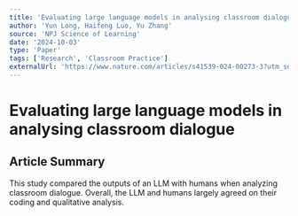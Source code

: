 ```yaml
---
title: 'Evaluating large language models in analysing classroom dialogue'
author: 'Yun Long, Haifeng Luo, Yu Zhang'
source: 'NPJ Science of Learning'
date: '2024-10-03'
type: 'Paper'
tags: ['Research', 'Classroom Practice']
externalUrl: 'https://www.nature.com/articles/s41539-024-00273-3?utm_source=npjscilearn_etoc&utm_medium=email&utm_campaign=toc_41539_9_1&utm_content=20241030&scrlybrkr=b90e40f1'
---
```


# Evaluating large language models in analysing classroom dialogue

## Article Summary

This study compared the outputs of an LLM with humans when analyzing classroom dialogue. Overall, the LLM and humans largely agreed on their coding and qualitative analysis.
